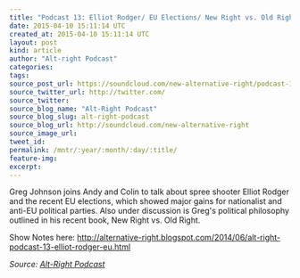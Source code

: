 ```yaml
---
title: "Podcast 13: Elliot Rodger/ EU Elections/ New Right vs. Old Right"
date: 2015-04-10 15:11:14 UTC
created_at: 2015-04-10 15:11:14 UTC
layout: post
kind: article
author: "Alt-right Podcast"
categories: 
tags: 
source_post_url: https://soundcloud.com/new-alternative-right/podcast-13-elliot-rodger-eu-elections-new-right-vs-old-right
source_twitter_url: http://twitter.com/
source_twitter: 
source_blog_name: "Alt-Right Podcast"
source_blog_slug: alt-right-podcast
source_blog_url: http://soundcloud.com/new-alternative-right
source_image_url: 
tweet_id:
permalink: /mntr/:year/:month/:day/:title/
feature-img: 
excerpt:
---
```

Greg Johnson joins Andy and Colin to talk about spree shooter Elliot Rodger and the recent EU elections, which showed major gains for nationalist and anti-EU political parties. Also under discussion is Greg's political philosophy outlined in his recent book, New Right vs. Old Right.

Show Notes here: http://alternative-right.blogspot.com/2014/06/alt-right-podcast-13-elliot-rodger-eu.html<div class="">
    <i>Source: <a href="http://soundcloud.com/new-alternative-right">Alt-Right Podcast</a></i>
</div>
